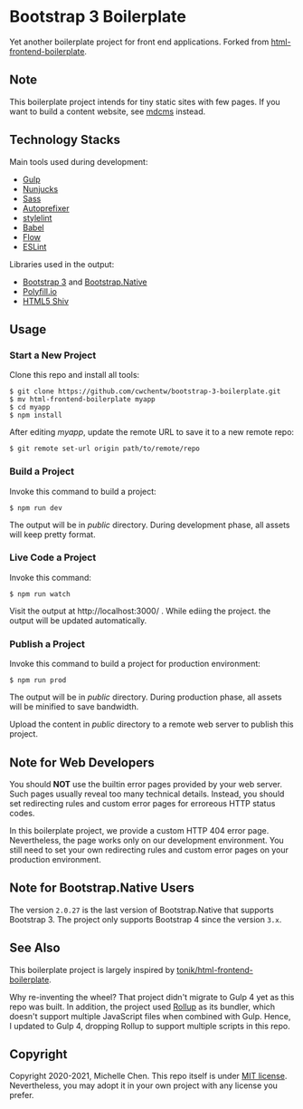 # Bootstrap 3 Boilerplate

Yet another boilerplate project for front end applications. Forked from [html-frontend-boilerplate](https://github.com/cwchentw/html-frontend-boilerplate).

## Note

This boilerplate project intends for tiny static sites with few pages. If you want to build a content website, see [mdcms](https://mdcms.org) instead.

## Technology Stacks

Main tools used during development:

* [Gulp](https://gulpjs.com/)
* [Nunjucks](https://mozilla.github.io/nunjucks/)
* [Sass](https://sass-lang.com/)
* [Autoprefixer](https://github.com/postcss/autoprefixer)
* [stylelint](https://stylelint.io/)
* [Babel](https://babeljs.io/)
* [Flow](https://flow.org/en/)
* [ESLint](https://eslint.org/)

Libraries used in the output:

* [Bootstrap 3](https://getbootstrap.com/docs/3.4/) and [Bootstrap.Native](http://thednp.github.io/bootstrap.native/)
* [Polyfill.io](https://polyfill.io/v3/)
* [HTML5 Shiv](https://github.com/aFarkas/html5shiv/)

## Usage

### Start a New Project

Clone this repo and install all tools:

```
$ git clone https://github.com/cwchentw/bootstrap-3-boilerplate.git
$ mv html-frontend-boilerplate myapp
$ cd myapp
$ npm install
```

After editing *myapp*, update the remote URL to save it to a new remote repo:

```
$ git remote set-url origin path/to/remote/repo
```

### Build a Project

Invoke this command to build a project:

```
$ npm run dev
```

The output will be in *public* directory. During development phase, all assets will keep pretty format.

### Live Code a Project

Invoke this command:

```
$ npm run watch
```

Visit the output at http://localhost:3000/ . While ediing the project. the output will be updated automatically.

### Publish a Project

Invoke this command to build a project for production environment:

```
$ npm run prod
```

The output will be in *public* directory. During production phase, all assets will be minified to save bandwidth.

Upload the content in *public* directory to a remote web server to publish this project.

## Note for Web Developers

You should **NOT** use the builtin error pages provided by your web server. Such pages usually reveal too many technical details. Instead, you should set redirecting rules and custom error pages for erroreous HTTP status codes.

In this boilerplate project, we provide a custom HTTP 404 error page. Nevertheless, the page works only on our development environment. You still need to set your own redirecting rules and custom error pages on your production environment.

## Note for Bootstrap.Native Users

The version `2.0.27` is the last version of Bootstrap.Native that supports Bootstrap 3. The project only supports Bootstrap 4 since the version `3.x`.

## See Also

This boilerplate project is largely inspired by [tonik/html-frontend-boilerplate](https://github.com/tonik/html-frontend-boilerplate).

Why re-inventing the wheel? That project didn't migrate to Gulp 4 yet as this repo was built. In addition, the project used [Rollup](https://rollupjs.org/guide/en/) as its bundler, which doesn't support multiple JavaScript files when combined with Gulp. Hence, I updated to Gulp 4, dropping Rollup to support multiple scripts in this repo.

## Copyright

Copyright 2020-2021, Michelle Chen. This repo itself is under [MIT license](http://opensource.org/licenses/MIT). Nevertheless, you may adopt it in your own project with any license you prefer.
